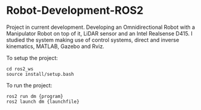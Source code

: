 # Robot-Development-ROS2

Project in current development. Developing an Omnidirectional Robot with a Manipulator Robot on top of it,
LiDAR sensor and an Intel Realsense D415. I studied the system making use of control systems, direct and
inverse kinematics, MATLAB, Gazebo and Rviz.

To setup the project:

    cd ros2_ws
    source install/setup.bash

To run the project:

    ros2 run dm {program}
    ros2 launch dm {launchfile}